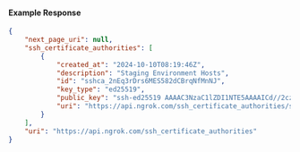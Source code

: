 <!-- Code generated for API Clients. DO NOT EDIT. -->

#### Example Response

```json
{
	"next_page_uri": null,
	"ssh_certificate_authorities": [
		{
			"created_at": "2024-10-10T08:19:46Z",
			"description": "Staging Environment Hosts",
			"id": "sshca_2nEq3rDrs6MES582dCBrqNfMnNJ",
			"key_type": "ed25519",
			"public_key": "ssh-ed25519 AAAAC3NzaC1lZDI1NTE5AAAAICd//2czQYpE9JNy0pw3TPgEPgBQ5N8Hb3cG9V8pGtDk",
			"uri": "https://api.ngrok.com/ssh_certificate_authorities/sshca_2nEq3rDrs6MES582dCBrqNfMnNJ"
		}
	],
	"uri": "https://api.ngrok.com/ssh_certificate_authorities"
}
```
